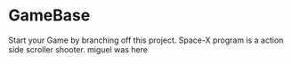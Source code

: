 # GameBase
Start your Game by branching off this project.
Space-X program is a action side scroller shooter.
miguel was here
